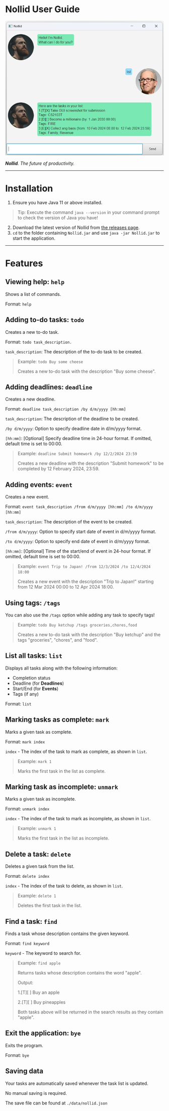 # Nollid User Guide

![Screenshot of Nollid](./Ui.png)

_**Nollid**. The future of productivity._

---

# Installation

1. Ensure you have Java 11 or above installed.

> Tip: Execute the command `java --version` in your command prompt to check the version of Java you have!

2. Download the latest version of Nollid from [the releases page](https://github.com/dillontkh/ip/releases).
3. `cd` to the folder containing `Nollid.jar` and use `java -jar Nollid.jar` to start the application.

---

# Features 

## Viewing help: `help`

Shows a list of commands.

Format: `help`

## Adding to-do tasks: `todo`

Creates a new to-do task.

Format: `todo task_description.`

`task_description`: The description of the to-do task to be created.

> Example: `todo Buy some cheese`
> 
> Creates a new to-do task with the description "Buy some cheese".

## Adding deadlines: `deadline`

Creates a new deadline.

Format: `deadline task_description /by d/m/yyyy [hh:mm]`

`task_description`: The description of the deadline to be created.

`/by d/m/yyyy`: Option to specify deadline date in d/m/yyyy format.

`[hh:mm]`: [Optional] Specify deadline time in 24-hour format. If omitted, default time is set to 00:00.


> Example: `deadline Submit homework /by 12/2/2024 23:59`
>
> Creates a new deadline with the description "Submit homework" to be completed by 12 February 2024, 23:59.

## Adding events: `event`

Creates a new event.

Format: `event task_description /from d/m/yyyy [hh:mm] /to d/m/yyyy [hh:mm]`

`task_description`: The description of the event to be created.

`/from d/m/yyyy`: Option to specify start date of event in d/m/yyyy format.

`/to d/m/yyyy`: Option to specify end date of event in d/m/yyyy format.

`[hh:mm]`: [Optional] Time of the start/end of event in 24-hour format. If omitted, default time is set to 00:00.

> Example: `event Trip to Japan! /from 12/3/2024 /to 12/4/2024 18:00`
>
> Creates a new event with the description "Trip to Japan!" starting from 12 Mar 2024 00:00 to 12 Apr 2024 18:00.


## Using tags: `/tags`
You can also use the `/tags` option while adding any task to specify tags!

> Example: `todo Buy ketchup /tags groceries,chores,food`
> 
> Creates a new to-do task with the description "Buy ketchup" and the tags "groceries", "chores", and "food".

## List all tasks: `list`

Displays all tasks along with the following information:
- Completion status
- Deadline (for **Deadlines**)
- Start/End (for **Events**)
- Tags (if any)

Format: `list`

## Marking tasks as complete: `mark`

Marks a given task as complete.

Format: `mark index`

`index` - The index of the task to mark as complete, as shown in `list`.

> Example: `mark 1`
>
> Marks the first task in the list as complete.

## Marking task as incomplete: `unmark`

Marks a given task as incomplete.

Format: `unmark index`

`index` - The index of the task to mark as incomplete, as shown in `list`.

> Example: `unmark 1`
> 
> Marks the first task in the list as incomplete.


## Delete a task: `delete`

Deletes a given task from the list.

Format: `delete index`

`index` - The index of the task to delete, as shown in `list`.

> Example: `delete 1`
> 
> Deletes the first task in the list.

## Find a task: `find`

Finds a task whose description contains the given keyword.

Format: `find keyword`

`keyword` - The keyword to search for.

> Example: `find apple`
> 
> Returns tasks whose description contains the word "apple".
> 
> Output:
> 
> 1.[T][ ] Buy an apple
> 
> 2.[T][ ] Buy pineapples
> 
> Both tasks above will be returned in the search results as they contain "apple".

## Exit the application: `bye`

Exits the program.

Format: `bye`

## Saving data

Your tasks are automatically saved whenever the task list is updated.

No manual saving is required.

The save file can be found at `./data/nollid.json`